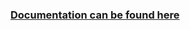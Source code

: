 ### [Documentation can be found here](https://github.com/golanlevin/ExperimentalCapture/blob/master/students/smokey/projects/project2.md)
